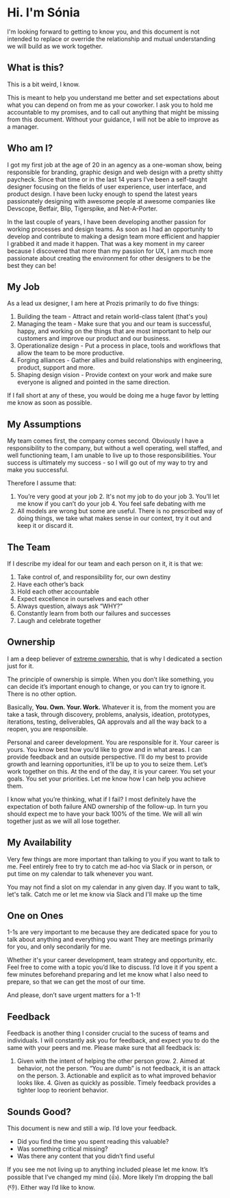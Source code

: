 # Hi. I'm Sónia
I'm looking forward to getting to know you, and this document is not intended to replace or override the relationship and mutual understanding we will build as we work together.

## What is this?
This is a bit weird, I know.

This is meant to help you understand me better and set expectations about what you can depend on from me as your coworker.
I ask you to hold me accountable to my promises, and to call out anything that might be missing from this document. Without your guidance, I will not be able to improve as a manager.

## Who am I?
I got my first job at the age of 20 in an agency as a one-woman show, being responsible for branding, graphic design and web design with a pretty shitty paycheck. Since that time or in the last 14 years I’ve been a self-taught designer focusing on the fields of user experience, user interface, and product design. I have been lucky enough to spend the latest years passionately designing with awesome people at awesome companies like Devscope, Betfair, Blip, Tigerspike, and Net-A-Porter. 

In the last couple of years, I have been developing another passion for working processes and design teams. As soon as I had an opportunity to develop and contribute to making a design team more efficient and happier I grabbed it and made it happen. That was a key moment in my career because I discovered that more than my passion for UX, I am much more passionate about creating the environment for other designers to be the best they can be!

## My Job
As a lead ux designer, I am here at Prozis primarily to do five things:
1. Building the team - Attract and retain world-class talent (that's you)
2. Managing the team - Make sure that you and our team is successful, happy, and working on the things that are most important to help our customers and improve our product and our business.
3. Operationalize design - Put a process in place, tools and workflows that allow the team to be more productive.
4. Forging alliances - Gather allies and build relationships with engineering, product, support and more.
5. Shaping design vision - Provide context on your work and make sure everyone is aligned and pointed in the same direction.

If I fall short at any of these, you would be doing me a huge favor by letting me know as soon as possible.

## My Assumptions
My team comes first, the company comes second. Obviously I have a responsibility to the company, but without a well operating, well staffed, and well functioning team, I am unable to live up to those responsibilities. Your success is ultimately my success - so I will go out of my way to try and make you successful.

Therefore I assume that:
  1. You’re very good at your job
	2. It's not my job to do your job
	3. You’ll let me know if you can’t do your job
	4. You feel safe debating with me
  5. All models are wrong but some are useful. There is no prescribed way of doing things, we take what makes sense in our context, try it out and keep it or discard it.

## The Team
If I describe my ideal for our team and each person on it, it is that we:

1. Take control of, and responsibility for, our own destiny
2. Have each other’s back
3. Hold each other accountable
4. Expect excellence in ourselves and each other
5. Always question, always ask “WHY?”
6. Constantly learn from both our failures and successes
7. Laugh and celebrate together

## Ownership
I am a deep believer of [extreme ownership](https://www.youtube.com/watch?v=ljqra3BcqWM), that is why I dedicated a section just for it.

The principle of ownership is simple. When you don’t like something, you can decide it’s important enough to change, or you can try to ignore it. There is no other option.

Basically, **You. Own. Your. Work.** Whatever it is, from the moment you are take a task, through discovery, problems, analysis, ideation, prototypes, iterations, testing, deliverables, QA approvals and all the way back to a reopen, you are responsible.

Personal and career development. You are responsible for it. Your career is yours. You know best how you’d like to grow and in what areas. I can provide feedback and an outside perspective. I’ll do my best to provide growth and learning opportunities, it’ll be up to you to seize them. Let’s work together on this. At the end of the day, it is your career. You set your goals. You set your priorities. Let me know how I can help you achieve them.

I know what you’re thinking, what if I fail? I most definitely have the expectation of both failure AND ownership of the follow-up. In turn you should expect me to have your back 100% of the time. We will all win together just as we will all lose together.

## My Availability
Very few things are more important than talking to you if you want to talk to me.
Feel entirely free to try to catch me ad-hoc via Slack or in person, or put time on my calendar to talk whenever you want.

You may not find a slot on my calendar in any given day. If you want to talk, let's talk. Catch me or let me know via Slack and I'll make up the time

## One on Ones
1-1s are very important to me because they are dedicated space for you to talk about anything and everything you want
They are meetings primarily for you, and only secondarily for me.

Whether it's your career development, team strategy and opportunity, etc. Feel free to come with a topic you’d like to discuss. I’d love it if you spent a few minutes beforehand preparing and let me know what I also need to prepare, so that we can get the most of our time.

And please, don’t save urgent matters for a 1-1!

## Feedback
Feedback is another thing I consider crucial to the sucess of teams and individuals. I will constantly ask you for feedback, and expect you to do the same with your peers and me. Please make sure that all feedback is:
  
  1. Given with the intent of helping the other person grow.
	2. Aimed at behavior, not the person. “You are dumb” is not feedback, it is an attack on the person.
	3. Actionable and explicit as to what improved behavior looks like.
	4. Given as quickly as possible. Timely feedback provides a tighter loop to reorient behavior.
  
## Sounds Good?

This document is new and still a wip. I’d love your feedback.
 * Did you find the time you spent reading this valuable?
 * Was something critical missing?
 * Was there any content that you didn’t find useful

If you see me not living up to anything included please let me know. It’s possible that I’ve changed my mind (👍). More likely I’m dropping the ball (👎). Either way I’d like to know.

